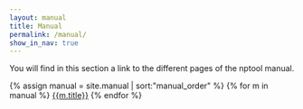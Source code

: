 ```yaml
---
layout: manual 
title: Manual 
permalink: /manual/
show_in_nav: true
---
```


You will find in this section a link to the different pages of the nptool manual.

{% assign manual = site.manual | sort:"manual_order"  %}
{% for m in manual %}
  <a href="{{ m.url | replace:'' | prepend site.url,'' | prepend: site.baseurl | prepend: site.url }}">{{m.title}}</a>
{% endfor %}
